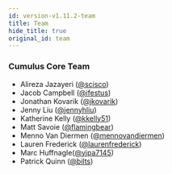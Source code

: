 ```yaml
---
id: version-v1.11.2-team
title: Team
hide_title: true
original_id: team
---
```


### Cumulus Core Team

- Alireza Jazayeri ([@scisco](https://github.com/scisco))
- Jacob Campbell ([@ifestus](https://github.com/ifestus))
- Jonathan Kovarik ([@jkovarik](https://github.com/Jkovarik))
- Jenny Liu ([@jennyhliu](https://github.com/jennyhliu))
- Katherine Kelly ([@kkelly51](https://github.com/kkelly51))
- Matt Savoie ([@flamingbear](https://github.com/flamingbear))
- Menno Van Diermen ([@mennovandiermen](https://github.com/mennovandiermen))
- Lauren Frederick ([@laurenfrederick](https://github.com/laurenfrederick))
- Marc Huffnagle([@yjpa7145](https://github.com/yjpa7145))
- Patrick Quinn ([@bilts](https://github.com/bilts))
